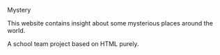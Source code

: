 Mystery

This website contains insight about some mysterious places around the world.

A school team project based on HTML purely.
